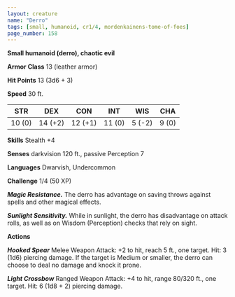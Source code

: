 ```yaml
---
layout: creature
name: "Derro"
tags: [small, humanoid, cr1/4, mordenkainens-tome-of-foes]
page_number: 158
---
```


**Small humanoid (derro), chaotic evil**

**Armor Class** 13 (leather armor)

**Hit Points** 13  (3d6 + 3)

**Speed** 30 ft.

|   STR   |   DEX   |   CON   |   INT   |   WIS   |   CHA   |
|:-------:|:-------:|:-------:|:-------:|:-------:|:-------:|
| 10 (0) | 14 (+2) | 12 (+1) | 11 (0) | 5 (-2) | 9 (0) |

**Skills** Stealth +4

**Senses** darkvision 120 ft., passive Perception 7

**Languages** Dwarvish, Undercommon

**Challenge** 1/4 (50 XP)

***Magic Resistance.*** The derro has advantage on saving throws against spells and other magical effects.

***Sunlight Sensitivity.*** While in sunlight, the derro has disadvantage on attack rolls, as well as on Wisdom (Perception) checks that rely on sight.

**Actions**

***Hooked Spear*** Melee Weapon Attack: +2 to hit, reach 5 ft., one target. Hit: 3 (1d6) piercing damage. If the target is Medium or smaller, the derro can choose to deal no damage and knock it prone.

***Light Crossbow*** Ranged Weapon Attack: +4 to hit, range 80/320 ft., one target. Hit: 6 (1d8 + 2) piercing damage.